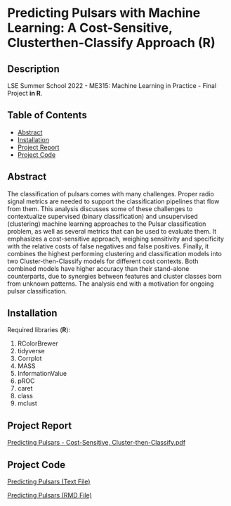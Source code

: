 # Predicting Pulsars with Machine Learning: A Cost-Sensitive, Clusterthen-Classify Approach (__R__)

## Description

LSE Summer School 2022 - ME315: Machine Learning in Practice - Final Project __in R__.

## Table of Contents

* [Abstract](#abstract)
* [Installation](#installation)
* [Project Report](#project-report)
* [Project Code](#project-code)

## Abstract

The classification of pulsars comes with many challenges. Proper radio signal metrics
are needed to support the classification pipelines that flow from them. This analysis
discusses some of these challenges to contextualize supervised (binary classification)
and unsupervised (clustering) machine learning approaches to the Pulsar
classification problem, as well as several metrics that can be used to evaluate them. It
emphasizes a cost-sensitive approach, weighing sensitivity and specificity with the
relative costs of false negatives and false positives. Finally, it combines the highest performing clustering and classification models into two Cluster-then-Classify models for different cost contexts. Both combined models have higher accuracy than their
stand-alone counterparts, due to synergies between features and cluster classes born
from unknown patterns. The analysis end with a motivation for ongoing pulsar classification.

## Installation

Required libraries (__R__): 

1. RColorBrewer
2. tidyverse
3. Corrplot
4. MASS
5. InformationValue
6. pROC
7. caret
8. class
9. mclust

## Project Report

[Predicting Pulsars - Cost-Sensitive, Cluster-then-Classify.pdf](https://github.com/NetworkGestalt/Predicting-Pulsars/files/10347621/Predicting.Pulsars.-.Cost-Sensitive.Cluster-then-Classify.pdf)

## Project Code

[Predicting Pulsars (Text File)](https://github.com/NetworkGestalt/Predicting-Pulsars/files/10339408/Predicting.Pulsar.Source.txt)
 
[Predicting Pulsars (RMD File)](https://github.com/NetworkGestalt/Predicting-Pulsars/blob/main/Pulsar.Rmd)

